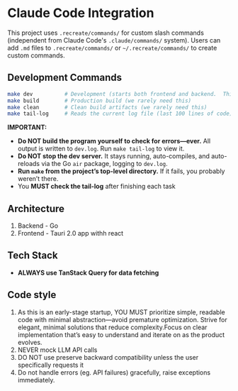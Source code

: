 # Claude Code Integration

This project uses `.recreate/commands/` for custom slash commands (independent from Claude Code's `.claude/commands/` system).
Users can add `.md` files to `.recreate/commands/` or `~/.recreate/commands/` to create custom commands.

## Development Commands

```bash
make dev          # Development (starts both frontend and backend.  This autoreloads and auto compiles.  Don't ever stop the server)
make build        # Production build (we rarely need this)
make clean        # Clean build artifacts (we rarely need this)
make tail-log     # Reads the current log file (last 100 lines of code)
```

**IMPORTANT:**

* **Do NOT build the program yourself to check for errors—ever.** All output is written to `dev.log`. Run `make tail-log` to view it.
* **Do NOT stop the dev server.** It stays running, auto-compiles, and auto-reloads via the Go `air` package, logging to `dev.log`.
* **Run `make` from the project’s top-level directory.** If it fails, you probably weren’t there.
* You **MUST check the tail-log** after finishing each task

## Architecture

1. Backend - Go
2. Frontend - Tauri 2.0 app withh react

## Tech Stack

* **ALWAYS use TanStack Query for data fetching**

## Code style

1. As this is an early-stage startup, YOU MUST prioritize simple, readable code with minimal abstraction—avoid premature optimization. Strive for elegant, minimal solutions that reduce complexity.Focus on clear implementation that’s easy to understand and iterate on as the product evolves.
2. NEVER mock LLM API calls
3. DO NOT use preserve backward compatibility unless the user specifically requests it
4. Do not handle errors (eg. API failures) gracefully, raise exceptions immediately.
